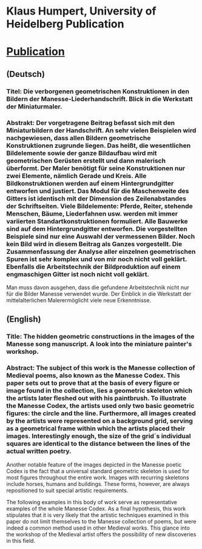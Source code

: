 # Klaus Humpert, University of Heidelberg Publication

# [Publication](https://archiv.ub.uni-heidelberg.de/artdok/2265/)

## (Deutsch)
### Titel: Die verborgenen geometrischen Konstruktionen in den Bildern der Manesse-Liederhandschrift. Blick in die Werkstatt der Miniaturmaler.
### Abstrakt: Der vorgetragene Beitrag befasst sich mit den Miniaturbildern der Handschrift. An sehr vielen Beispielen wird nachgewiesen, dass allen Bildern geometrische Konstruktionen zugrunde liegen. Das heißt, die wesentlichen Bildelemente sowie der ganze Bildaufbau wird mit geometrischen Gerüsten erstellt und dann malerisch überformt. Der Maler benötigt für seine Konstruktionen nur zwei Elemente, nämlich Gerade und Kreis. Alle Bildkonstruktionen werden auf einem Hintergrundgitter entworfen und justiert. Das Modul für die Maschenweite des Gitters ist identisch mit der Dimension des Zeilenabstandes der Schriftseiten. Viele Bildelemente: Pferde, Reiter, stehende Menschen, Bäume, Liederfahnen usw. werden mit immer variierten Standartkonstruktionen formuliert. Alle Bauwerke sind auf dem Hintergrundgitter entworfen. Die vorgestellten Beispiele sind nur eine Auswahl der vermessenen Bilder. Noch kein Bild wird in diesem Beitrag als Ganzes vorgestellt. Die Zusammenfassung der Analyse aller einzelnen geometrischen Spuren ist sehr komplex und von mir noch nicht voll geklärt. Ebenfalls die Arbeitstechnik der Bildproduktion auf einem engmaschigen Gitter ist noch nicht voll geklärt.

Man muss davon ausgehen, dass die gefundene Arbeitstechnik nicht nur für die Bilder Manesse verwendet wurde. Der Einblick in die Werkstatt der mittelalterlichen Malerermöglicht viele neue Erkenntnisse. 

## (English)
### Title: The hidden geometric constructions in the images of the Manesse song manuscript. A look into the miniature painter's workshop.
### Abstract: The subject of this work is the Manesse collection of Medieval poems, also known as the Manesse Codex. This paper sets out to prove that at the basis of every figure or image found in the collection, lies a geometric skeleton which the artists later fleshed out with his paintbrush. To illustrate the Manesse Codex, the artists used only two basic geometric figures: the circle and the line. Furthermore, all images created by the artists were represented on a background grid, serving as a geometrical frame within which the artists placed their images. Interestingly enough, the size of the grid´s individual squares are identical to the distance between the lines of the actual written poetry.

Another notable feature of the images depicted in the Manesse poetic Codex is the fact that a universal standard geometric skeleton is used for most figures throughout the entire work. Images with recurring skeletons include horses, humans and buildings. These forms, however, are always repositioned to suit special artistic requirements.

The following examples in this body of work serve as representative examples of the whole Manesse Codex. As a final hypothesis, this work stipulates that it is very likely that the artistic techniques examined in this paper do not limit themselves to the Manesse collection of poems, but were indeed a common method used in other Medieval works. This glance into the workshop of the Medieval artist offers the possibility of new discoveries in this field.
